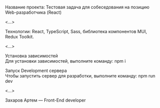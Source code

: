 Название проекта:
Тестовая задача для собеседования на
позицию Web-разработчика (React)
  
<...>
  
Технологии: React, TypeScript, Sass, библиотека компонентов MUI, Redux Toolkit.
  
<...>
  
Установка зависимостей  
Для установки зависимостей, выполните команду: npm i
  
Запуск Development сервера  
Чтобы запустить сервер для разработки, выполните команду: npm run dev
  
<...>
  
Захаров Артем — Front-End developer
